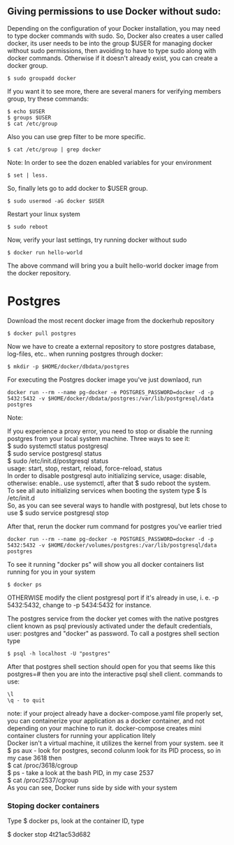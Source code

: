 ## Giving permissions to use Docker without sudo:
Depending on the configuration of your Docker installation, you may need to type docker commands with sudo. So, Docker also creates a user called docker, its user needs to be into the group $USER for managing docker without sudo permissions, then avoiding to have to type sudo along with docker commands.
Otherwise if it doesn't already exist, you can create a docker group.
```
$ sudo groupadd docker
```
If you want it to see more, there are several maners for verifying members group, try these commands:
```
$ echo $USER
$ groups $USER
$ cat /etc/group
```
Also you can use grep filter to be more specific.
```
$ cat /etc/group | grep docker
```
Note: In order to see the dozen enabled variables for your environment
```
$ set | less.
```
So, finally lets go to add docker to $USER group. 
```
$ sudo usermod -aG docker $USER
```
Restart your linux system
```
$ sudo reboot
```
Now, verify your last settings, try running docker without sudo
```
$ docker run hello-world
```
The above command will bring you a built hello-world docker image from the docker repository.

# Postgres

Download the most recent docker image from the dockerhub repository
```
$ docker pull postgres
```

Now we have to create a external repository to store postgres database, log-files, etc.. when running postgres through docker:
```
$ mkdir -p $HOME/docker/dbdata/postgres
```
For executing the Postgres docker image you've just downlaod, run
```shell
docker run --rm --name pg-docker -e POSTGRES_PASSWORD=docker -d -p 5432:5432 -v $HOME/docker/dbdata/postgres:/var/lib/postgresql/data postgres
```
Note:

If you experience a proxy error, you need to stop or disable the running postgres from your local system machine. Three ways to see it:\
$ sudo systemctl status postgresql\
$ sudo service postgresql status\
$ sudo /etc/init.d/postgresql status\
usage: start, stop, restart, reload, force-reload, status\
In order to disable postgresql auto initializing service, usage: disable, otherwise: enable.. use systemctl, after that $ sudo reboot the system.\
To see all auto initializing services when booting the system type $ ls /etc/init.d\
So, as you can see several ways to handle with postgresql, but lets chose to use $ sudo service postgresql stop 

After that, rerun the docker rum command for postgres you've earlier tried
```
docker run --rm --name pg-docker -e POSTGRES_PASSWORD=docker -d -p 5432:5432 -v $HOME/docker/volumes/postgres:/var/lib/postgresql/data postgres
```
To see it running "docker ps" will show you all docker containers list running for you in your system 
```
$ docker ps
```
OTHERWISE modify the client postgresql port if it's already in use, i. e. -p 5432:5432, change to -p 5434:5432 for instance.

The postgres service from the docker yet comes with the native postgres client known as psql previously activated under the default credentials, user: postgres and "docker" as password. To call a postgres shell section type
```
$ psql -h localhost -U "postgres"
```
After that postgres shell section should open for you that seems like this postgres=# then you are into the interactive psql shell client. commands to use:

```
\l 
\q - to quit
```
note: if your project already have a docker-compose.yaml file properly set, you can containerize your application as a docker container, and not depending on your machine to run it. docker-compose creates mini container clusters for running your application litely\
Docker isn't a virtual machine, it utilizes the kernel from your system. see it\
$ ps aux    - look for postgres, second colunm look for its PID process, so in my case 3618 then\
$ cat /proc/3618/cgroup\
$ ps        - take a look at the bash PID, in my case 2537\
$ cat /proc/2537/cgroup\
As you can see, Docker runs side by side with your system

### Stoping docker containers
Type $ docker ps, look at the container ID, type

$ docker stop 4t21ac53d682
